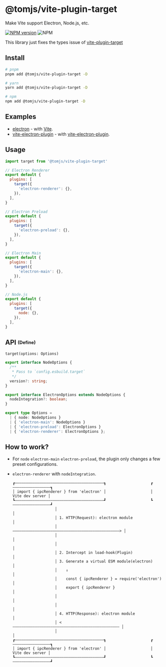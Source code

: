 # @tomjs/vite-plugin-target

Make Vite support Electron, Node.js, etc.

[![NPM version](https://img.shields.io/npm/v/@tomjs/vite-plugin-target)](https://npmjs.com/package/@tomjs/vite-plugin-target) ![NPM](https://img.shields.io/npm/l/@tomjs/release-cli)

This library just fixes the types issue of [vite-plugin-target](https://github.com/vite-plugin/vite-plugin-target)

## Install

```sh
# pnpm
pnpm add @tomjs/vite-plugin-target -D

# yarn
yarn add @tomjs/vite-plugin-target -D

# npm
npm add @tomjs/vite-plugin-target -D
```

## Examples

- [electron](https://github.com/tomjs/vite-plugin-target/tree/main/examples/electron) - with [Vite](https://vitejs.dev/).
- [vite-electron-plugin](https://github.com/tomjs/vite-plugin-target/tree/main/examples/vite-electron-plugin) - with [vite-electron-plugin](https://github.com/electron-vite/vite-electron-plugin).

## Usage

```js
import target from '@tomjs/vite-plugin-target'

// Electron Renderer
export default {
  plugins: [
    target({
      'electron-renderer': {},
    }),
  ],
}

// Electron Preload
export default {
  plugins: [
    target({
      'electron-preload': {},
    }),
  ],
}

// Electron Main
export default {
  plugins: [
    target({
      'electron-main': {},
    }),
  ],
}

// Node.js
export default {
  plugins: [
    target({
      node: {},
    }),
  ],
}
```

## API <sub><sup>(Define)</sup></sub>

`target(options: Options)`

```ts
export interface NodeOptions {
  /**
   * Pass to `config.esbuild.target`
   */
  version?: string;
}

export interface ElectronOptions extends NodeOptions {
  nodeIntegration?: boolean;
}

export type Options =
  | { node: NodeOptions }
  | { 'electron-main': NodeOptions }
  | { 'electron-preload': ElectronOptions }
  | { 'electron-renderer': ElectronOptions };
```

## How to work?

- For `node` `electron-main` `electron-preload`, the plugin only changes a few preset configurations.

- `electron-renderer` with `nodeIntegration`.

  ```
  ┏————————————————————————————————————————┓                    ┏—————————————————┓
  │ import { ipcRenderer } from 'electron' │                    │ Vite dev server │
  ┗————————————————————————————————————————┛                    ┗—————————————————┛
                     │                                                   │
                     │ 1. HTTP(Request): electron module                 │
                     │ ————————————————————————————————————————————————> │
                     │                                                   │
                     │                                                   │
                     │ 2. Intercept in load-hook(Plugin)                 │
                     │ 3. Generate a virtual ESM module(electron)        │
                     │    ↓                                              │
                     │    const { ipcRenderer } = require('electron')    │
                     │    export { ipcRenderer }                         │
                     │                                                   │
                     │                                                   │
                     │ 4. HTTP(Response): electron module                │
                     │ <———————————————————————————————————————————————— │
                     │                                                   │
  ┏————————————————————————————————————————┓                    ┏—————————————————┓
  │ import { ipcRenderer } from 'electron' │                    │ Vite dev server │
  ┗————————————————————————————————————————┛                    ┗—————————————————┛
  ```
